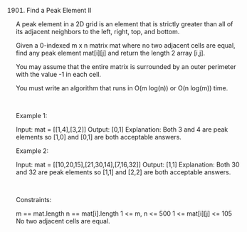 1901. Find a Peak Element II

A peak element in a 2D grid is an element that is strictly greater than all of its adjacent neighbors to the left, right, top, and bottom.

Given a 0-indexed m x n matrix mat where no two adjacent cells are equal, find any peak element mat[i][j] and return the length 2 array [i,j].

You may assume that the entire matrix is surrounded by an outer perimeter with the value -1 in each cell.

You must write an algorithm that runs in O(m log(n)) or O(n log(m)) time.

 

Example 1:

Input: mat = [[1,4],[3,2]]
Output: [0,1]
Explanation: Both 3 and 4 are peak elements so [1,0] and [0,1] are both acceptable answers.


Example 2:

Input: mat = [[10,20,15],[21,30,14],[7,16,32]]
Output: [1,1]
Explanation: Both 30 and 32 are peak elements so [1,1] and [2,2] are both acceptable answers.


 

Constraints:

m == mat.length
n == mat[i].length
1 <= m, n <= 500
1 <= mat[i][j] <= 105
No two adjacent cells are equal.